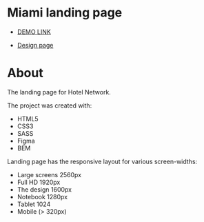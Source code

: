 # Miami landing page
 
 - [DEMO LINK](https://leonbohdan.github.io/layout_miami/)
 
 - [Design page](https://www.figma.com/file/nHz8bflIwJaWP3P99vKTH5/miami_home_new?node-id=0%3A2)

# About

The landing page for Hotel Network.

The project was created with:

- HTML5
- CSS3
- SASS
- Figma
- BEM

Landing page has the responsive layout for various screen-widths:
- Large screens 2560px
- Full HD 1920px
- The design 1600px
- Notebook 1280px
- Tablet 1024
- Mobile (> 320px)
